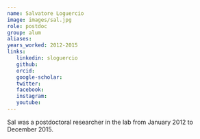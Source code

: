 ```yaml
---
name: Salvatore Loguercio
image: images/sal.jpg
role: postdoc
group: alum
aliases:
years_worked: 2012-2015
links:
   linkedin: sloguercio
   github:
   orcid: 
   google-scholar:
   twitter:
   facebook:
   instagram: 
   youtube:
---
```


Sal was a postdoctoral researcher in the lab from January 2012 to December 2015.